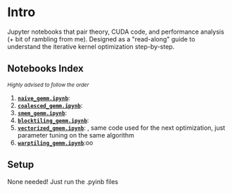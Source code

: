 # Intro
Jupyter notebooks that pair theory, CUDA code, and performance analysis (+ bit of rambling from me). Designed as a "read-along" guide to understand the iterative kernel optimization step-by-step.

## Notebooks Index
<sub>*Highly advised to follow the order*</sub>

1. [**`naive_gemm.ipynb`**](naive_gemm.ipynb): 
2. [**`coalesced_gemm.ipynb`**](coalesced_gemm.ipynb): 
3. [**`smem_gemm.ipynb`**](smem_gemm.ipynb): 
4. [**`blocktiling_gemm.ipynb`**](blocktiling_gemm.ipynb): 
5. [**`vectorized_gmem.ipynb`**](vectorized_gmem.ipynb): , same code used for the next optimization, just parameter tuning on the same algorithm
6. [**`warptiling_gemm.ipynb`**](warptiling_gemm.ipynb):oo


## Setup
None needed! Just run the .pyinb files